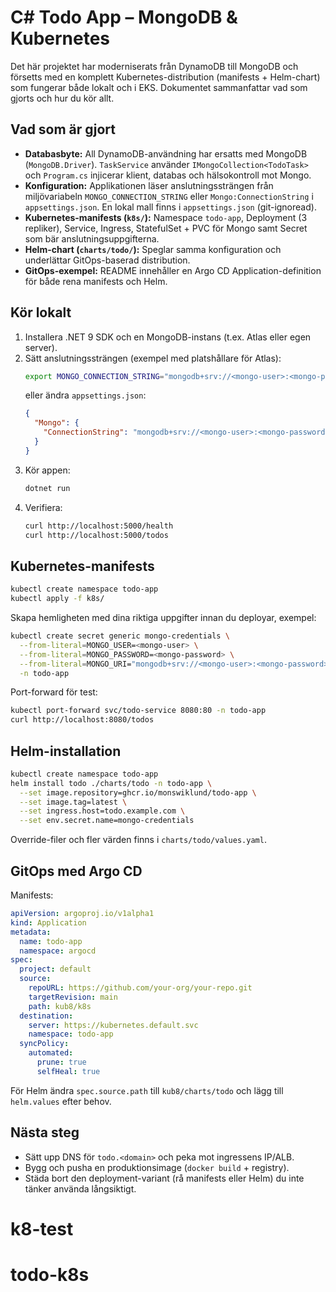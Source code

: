 # C# Todo App – MongoDB & Kubernetes

Det här projektet har moderniserats från DynamoDB till MongoDB och försetts med en komplett Kubernetes-distribution (manifests + Helm-chart) som fungerar både lokalt och i EKS. Dokumentet sammanfattar vad som gjorts och hur du kör allt.

## Vad som är gjort
- **Databasbyte:** All DynamoDB-användning har ersatts med MongoDB (`MongoDB.Driver`). `TaskService` använder `IMongoCollection<TodoTask>` och `Program.cs` injicerar klient, databas och hälsokontroll mot Mongo.
- **Konfiguration:** Applikationen läser anslutningssträngen från miljövariabeln `MONGO_CONNECTION_STRING` eller `Mongo:ConnectionString` i `appsettings.json`. En lokal mall finns i `appsettings.json` (git-ignoread).
- **Kubernetes-manifests (`k8s/`):** Namespace `todo-app`, Deployment (3 repliker), Service, Ingress, StatefulSet + PVC för Mongo samt Secret som bär anslutningsuppgifterna.
- **Helm-chart (`charts/todo/`):** Speglar samma konfiguration och underlättar GitOps-baserad distribution.
- **GitOps-exempel:** README innehåller en Argo CD Application-definition för både rena manifests och Helm.

## Kör lokalt
1. Installera .NET 9 SDK och en MongoDB-instans (t.ex. Atlas eller egen server).
2. Sätt anslutningssträngen (exempel med platshållare för Atlas):
   ```bash
   export MONGO_CONNECTION_STRING="mongodb+srv://<mongo-user>:<mongo-password>@cluster0.example.mongodb.net/todo-app?retryWrites=true&w=majority"
   ```
   eller ändra `appsettings.json`:
   ```json
   {
     "Mongo": {
       "ConnectionString": "mongodb+srv://<mongo-user>:<mongo-password>@cluster0.example.mongodb.net/todo-app"
     }
   }
   ```
3. Kör appen:
   ```bash
   dotnet run
   ```
4. Verifiera:
   ```bash
   curl http://localhost:5000/health
   curl http://localhost:5000/todos
   ```

## Kubernetes-manifests
```bash
kubectl create namespace todo-app
kubectl apply -f k8s/
```
Skapa hemligheten med dina riktiga uppgifter innan du deployar, exempel:
```bash
kubectl create secret generic mongo-credentials \
  --from-literal=MONGO_USER=<mongo-user> \
  --from-literal=MONGO_PASSWORD=<mongo-password> \
  --from-literal=MONGO_URI="mongodb+srv://<mongo-user>:<mongo-password>@cluster0.example.mongodb.net/todo-app?retryWrites=true&w=majority" \
  -n todo-app
```
Port-forward för test:
```bash
kubectl port-forward svc/todo-service 8080:80 -n todo-app
curl http://localhost:8080/todos
```

## Helm-installation
```bash
kubectl create namespace todo-app
helm install todo ./charts/todo -n todo-app \
  --set image.repository=ghcr.io/monswiklund/todo-app \
  --set image.tag=latest \
  --set ingress.host=todo.example.com \
  --set env.secret.name=mongo-credentials
```
Override-filer och fler värden finns i `charts/todo/values.yaml`.

## GitOps med Argo CD
Manifests:
```yaml
apiVersion: argoproj.io/v1alpha1
kind: Application
metadata:
  name: todo-app
  namespace: argocd
spec:
  project: default
  source:
    repoURL: https://github.com/your-org/your-repo.git
    targetRevision: main
    path: kub8/k8s
  destination:
    server: https://kubernetes.default.svc
    namespace: todo-app
  syncPolicy:
    automated:
      prune: true
      selfHeal: true
```
För Helm ändra `spec.source.path` till `kub8/charts/todo` och lägg till `helm.values` efter behov.

## Nästa steg
- Sätt upp DNS för `todo.<domain>` och peka mot ingressens IP/ALB.
- Bygg och pusha en produktionsimage (`docker build` + registry).
- Städa bort den deployment-variant (rå manifests eller Helm) du inte tänker använda långsiktigt.
# k8-test
# todo-k8s
